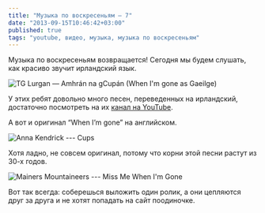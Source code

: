```yaml
---
title: "Музыка по воскресеньям — 7"
date: "2013-09-15T10:46:42+03:00"
published: true
tags: "youtube, видео, музыка, музыка по воскресеньям"
---
```


Музыка по воскресеньям возвращается! Сегодня мы будем слушать, как красиво звучит ирландский язык.

![TG Lurgan — Amhrán na gCupán (When I'm gone as Gaeilge)](http://www.youtube.com/watch?v=Hz63M3v11nE)

У этих ребят довольно много песен, переведенных на ирландский, достаточно посмотреть на их [канал на YouTube](http://www.youtube.com/user/tglurgan/featured).

А вот и оригинал “When I’m gone” на английском.

![Anna Kendrick --- Cups](http://www.youtube.com/watch?v=cmSbXsFE3l8)

Хотя ладно, не совсем оригинал, потому что корни этой песни растут из 30-х годов.

![Mainers Mountaineers --- Miss Me When I'm Gone](http://www.youtube.com/watch?v=UmXSOPDe5-Y)

Вот так всегда: соберешься выложить один ролик, а они цепляются друг за друга и не хотят попадать на сайт поодиночке.
